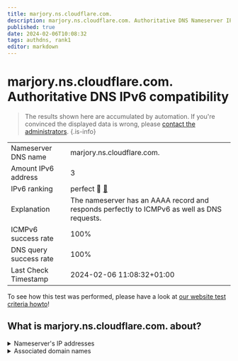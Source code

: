 ```yaml
---
title: marjory.ns.cloudflare.com.
description: marjory.ns.cloudflare.com. Authoritative DNS Nameserver IPv6 compatibility
published: true
date: 2024-02-06T10:08:32
tags: authdns, rank1
editor: markdown
---
```


# marjory.ns.cloudflare.com. Authoritative DNS IPv6 compatibility

> The results shown here are accumulated by automation. If you're convinced the displayed data is wrong, please [contact the administrators](/howto/chat). 
{.is-info}




|   |   |
| - | - |
| Nameserver DNS name | marjory.ns.cloudflare.com.
| Amount IPv6 address | 3
| IPv6 ranking | perfect :1st_place_medal: [🔗](/howto/ranking) |
| Explanation | The nameserver has an AAAA record and responds perfectly to ICMPv6 as well as DNS requests. |
| ICMPv6 success rate | 100%|
| DNS query success rate | 100% |
| Last Check Timestamp | 2024-02-06 11:08:32+01:00 |

To see how this test was performed, please have a look at [our website test criteria howto](/howto/testcriteria/authdns)!


## What is marjory.ns.cloudflare.com. about?




<details>
<summary>Nameserver's IP addresses</summary>

2a06:98c1:50::ac40:20c1

2803:f800:50::6ca2:c0c1

2606:4700:50::adf5:3ac1

</details>



<details>
<summary>Associated domain names</summary>

curiositystream.com

</details>
